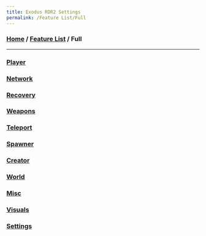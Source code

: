 ```yaml
---
title: Exodus RDR2 Settings
permalink: /Feature List/Full
---
```

### [Home](../../index.md) / [Feature List](../FeatureList.md) / Full
---

### [Player](Full/Player)
### [Network](Full/Network)
### [Recovery](Full/Recovery)
### [Weapons](Full/Weapons)
### [Teleport](Full/Teleport) 
### [Spawner](Full/Spawner)
### [Creator](Full/Creator)
### [World](Full/World)
### [Misc](Full/Misc)
### [Visuals](Full/Visuals)
### [Settings](Full/Settings)
